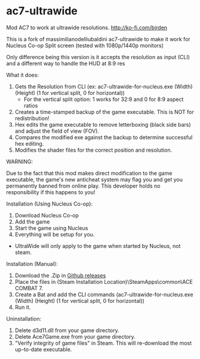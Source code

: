 # ac7-ultrawide
Mod AC7 to work at ultrawide resolutions. http://ko-fi.com/birden

This is a fork of massimilianodelliubaldini ac7-ultrawide to make it work for Nucleus Co-op Split screen (tested with 1080p/1440p monitors)

Only difference being this version is it accepts the resolution as input (CLI) and a different way to handle the HUD at 8:9 res

What it does:

1. Gets the Resolution from CLI (ex: ac7-ultrawide-for-nucleus.exe (Width) (Height) (1 for vertical split, 0 for horizontal))
    - For the vertical split option: 1 works for 32:9 and 0 for 8:9 aspect ratios
2. Creates a time-stamped backup of the game executable. This is NOT for redistribution!
3. Hex edits the game executable to remove letterboxing (black side bars) and adjust the field of view (FOV).
4. Compares the modified exe against the backup to determine successful hex editing.
5. Modifies the shader files for the correct position and resolution.

WARNING: 

Due to the fact that this mod makes direct modification to the game executable, 
the game's new anticheat system may flag you and get you permanently banned from online play. 
This developer holds no responsibility if this happens to you! 

Installation (Using Nucleus Co-op): 

1. Download Nucleus Co-op
2. Add the game
3. Start the game using Nucleus
4. Everything will be setup for you.
- UltraWide will only apply to the game when started by Nucleus, not steam.

Installation (Manual): 

1. Download the .Zip in [Github releases](https://github.com/birdenly/ac7-ultrawide/releases/tag/release)
2. Place the files in (Steam Installation Location)\SteamApps\common\ACE COMBAT 7.
3. Create a Bat and add the CLI commands (ac7-ultrawide-for-nucleus.exe (Width) (Height) (1 for vertical split, 0 for horizontal))
4. Run it.

Uninstallation:

1. Delete d3d11.dll from your game directory.
2. Delete Ace7Game.exe from your game directory.
3. "Verify integrity of game files" in Steam. This will re-download the most up-to-date executable.




